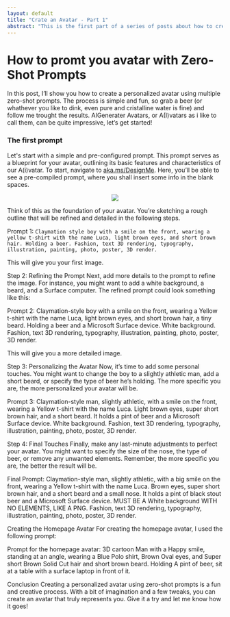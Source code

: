 ```yaml
---
layout: default
title: "Crate an Avatar - Part 1"
abstract: "This is the first part of a series of posts about how to create your own avatar using the prompt of GPT-4 and Dall-e3."
---
```


# How to promt you avatar with Zero-Shot Prompts


In this post, I’ll show you how to create a personalized avatar using multiple zero-shot prompts. The process is simple and fun, so grab a beer (or whathever you like to dink, even pure and cristalline water is fine) and follow me trought the results. AIGenerater Avatars, or A(I)vatars as i like to call them, can be quite impressive, let’s get started!

### The first prompt 

Let's start with a simple and pre-configured prompt. This prompt serves as a blueprint for your avatar, outlining its basic features and characteristics of our A(i)vatar.
To start, navigate to [aka.ms/DesignMe](https://aka.ms/DesignMe). Here, you’ll be able to see a pre-compiled prompt, where you shall insert some info in the blank spaces. 


<p align="center">
<img src="https://malgocoder54.github.io/assets/img_create-avatar001/Prompt001.png" />
</p>


Think of this as the foundation of your avatar. You’re sketching a rough outline that will be refined and detailed in the following steps.

Prompt 1: `Claymation style boy with a smile on the front, wearing a yellow t-shirt with the name Luca, light brown eyes, and short brown hair. Holding a beer. Fashion, text 3D rendering, typography, illustration, painting, photo, poster, 3D render.`

This will give you your first image.

Step 2: Refining the Prompt
Next, add more details to the prompt to refine the image. For instance, you might want to add a white background, a beard, and a Surface computer. The refined prompt could look something like this:

Prompt 2: Claymation-style boy with a smile on the front, wearing a Yellow t-shirt with the name Luca, light brown eyes, and short brown hair, a tiny beard. Holding a beer and a Microsoft Surface device. White background. Fashion, text 3D rendering, typography, illustration, painting, photo, poster, 3D render.

This will give you a more detailed image.

Step 3: Personalizing the Avatar
Now, it’s time to add some personal touches. You might want to change the boy to a slightly athletic man, add a short beard, or specify the type of beer he’s holding. The more specific you are, the more personalized your avatar will be.

Prompt 3: Claymation-style man, slightly athletic, with a smile on the front, wearing a Yellow t-shirt with the name Luca. Light brown eyes, super short brown hair, and a short beard. It holds a pint of beer and a Microsoft Surface device. White background. Fashion, text 3D rendering, typography, illustration, painting, photo, poster, 3D render.

Step 4: Final Touches
Finally, make any last-minute adjustments to perfect your avatar. You might want to specify the size of the nose, the type of beer, or remove any unwanted elements. Remember, the more specific you are, the better the result will be.

Final Prompt: Claymation-style man, slightly athletic, with a big smile on the front, wearing a Yellow t-shirt with the name Luca. Brown eyes, super short brown hair, and a short beard and a small nose. It holds a pint of black stout beer and a Microsoft Surface device. MUST BE A White background WITH NO ELEMENTS, LIKE A PNG. Fashion, text 3D rendering, typography, illustration, painting, photo, poster, 3D render.

Creating the Homepage Avatar
For creating the homepage avatar, I used the following prompt:

Prompt for the homepage avatar: 3D cartoon Man with a Happy smile, standing at an angle, wearing a Blue Polo shirt, Brown Oval eyes, and Super short Brown Solid Cut hair and short brown beard. Holding A pint of beer, sit at a table with a surface laptop in front of it.

Conclusion
Creating a personalized avatar using zero-shot prompts is a fun and creative process. With a bit of imagination and a few tweaks, you can create an avatar that truly represents you. Give it a try and let me know how it goes!